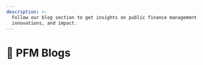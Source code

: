 ```yaml
---
description: >-
  Follow our blog section to get insights on public finance management systems,
  innovations, and impact.
---
```


# 📰 PFM Blogs

